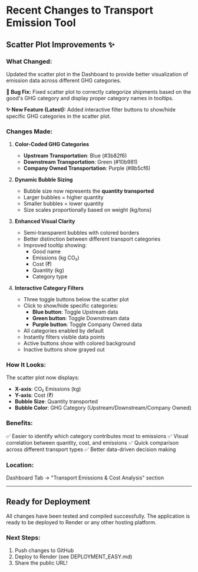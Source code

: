 # Recent Changes to Transport Emission Tool

## Scatter Plot Improvements ✨

### What Changed:

Updated the scatter plot in the Dashboard to provide better visualization of emission data across different GHG categories.

**🔧 Bug Fix:** Fixed scatter plot to correctly categorize shipments based on the good's GHG category and display proper category names in tooltips.

**✨ New Feature (Latest):** Added interactive filter buttons to show/hide specific GHG categories in the scatter plot.

### Changes Made:

1. **Color-Coded GHG Categories**
   - **Upstream Transportation**: Blue (#3b82f6)
   - **Downstream Transportation**: Green (#10b981)
   - **Company Owned Transportation**: Purple (#8b5cf6)

2. **Dynamic Bubble Sizing**
   - Bubble size now represents the **quantity transported**
   - Larger bubbles = higher quantity
   - Smaller bubbles = lower quantity
   - Size scales proportionally based on weight (kg/tons)

3. **Enhanced Visual Clarity**
   - Semi-transparent bubbles with colored borders
   - Better distinction between different transport categories
   - Improved tooltip showing:
     - Good name
     - Emissions (kg CO₂)
     - Cost (₹)
     - Quantity (kg)
     - Category type

4. **Interactive Category Filters**
   - Three toggle buttons below the scatter plot
   - Click to show/hide specific categories:
     - **Blue button**: Toggle Upstream data
     - **Green button**: Toggle Downstream data
     - **Purple button**: Toggle Company Owned data
   - All categories enabled by default
   - Instantly filters visible data points
   - Active buttons show with colored background
   - Inactive buttons show grayed out

### How It Looks:

The scatter plot now displays:
- **X-axis**: CO₂ Emissions (kg)
- **Y-axis**: Cost (₹)
- **Bubble Size**: Quantity transported
- **Bubble Color**: GHG Category (Upstream/Downstream/Company Owned)

### Benefits:

✅ Easier to identify which category contributes most to emissions
✅ Visual correlation between quantity, cost, and emissions
✅ Quick comparison across different transport types
✅ Better data-driven decision making

### Location:

Dashboard Tab → "Transport Emissions & Cost Analysis" section

---

## Ready for Deployment

All changes have been tested and compiled successfully. The application is ready to be deployed to Render or any other hosting platform.

### Next Steps:

1. Push changes to GitHub
2. Deploy to Render (see DEPLOYMENT_EASY.md)
3. Share the public URL!
